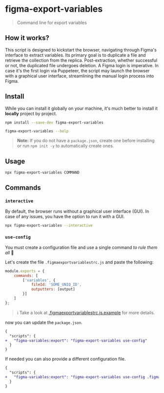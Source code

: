 # figma-export-variables

> Command line for export variables

## How it works?
This script is designed to kickstart the browser, navigating through Figma's interface to extract variables. Its primary goal is to duplicate a file and retrieve the collection from the replica. Post-extraction, whether successful or not, the duplicated file undergoes deletion. A Figma login is imperative. In case it's the first login via Puppeteer, the script may launch the browser with a graphical user interface, streamlining the manual login process into Figma.

## Install

While you can install it globally on your machine, it's much better to install it **locally** project by project.

```sh
npm install --save-dev figma-export-variables
```
```sh
figma-export-variables --help
```

> **Note:** If you do not have a `package.json`, create one before installing or run `npm init -y` to automatically create ones.

## Usage

```sh
npx figma-export-variables COMMAND
```

## Commands

### `interactive`
By default, the browser runs without a graphical user interface (GUI). In case of any issues, you have the option to run it with a GUI.

```sh
npx figma-export-variables --interactive
```

### `use-config`

You must create a configuration file and use a single command *to rule them all* :ring:

Let's create the file `.figmaexportvariablestrc.js` and paste the following:

```js
module.exports = {
    commands: [
        ['variables', {
            fileId: 'SOME_UNIQ_ID',
            outputters: [output]
        }]
    ]
};
```
> :information_source: Take a look at [.figmaexportvariablestrc.js.example](/.figmaexportvariablestrc.js.example) for more details.

now you can update the `package.json`.

```diff
{
  "scripts": {
+   "figma-variables:export": "figma-export-variables use-config"
  }
}
```

If needed you can also provide a different configuration file.

```diff
{
  "scripts": {
+   "figma-variables:export": "figma-export-variables use-config .figmaexportrc.production.js"
  }
}
```